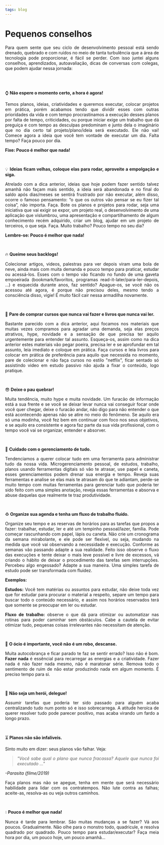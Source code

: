 ```yaml
---
tags: blog
---
```

# Pequenos conselhos


<div style="text-align: justify;">

  
Para quem sente que seu ciclo de desenvolvimento pessoal está sendo drenado, quebrado e com ruídos no meio de tanta turbulência que a área de tecnologia pode proporcionar, é fácil se perder. Com isso juntei alguns conselhos, aprendizados, autoavaliação, dicas de conversas com colegas, que podem ajudar nessa jornada:

<br>
<br>

:watch: **Não espere o momento certo, a hora é agora!**

Temos planos, ideias, criatividades e queremos executar, colocar projetos em prática, porém acabamos tendo que dividir esses com outras prioridades da vida e com tempo procrastinamos a execução desses planos por falta de tempo, criticidades, ou porque iniciar exige um trabalho que dá preguiça e com tempo as desculpas predominam e junto dela o imaginário que no dia certo tal projeto/plano/ideia será executado. Ele não vai! Comece agora a ideia que você tem vontade de executar um dia. Falta tempo? Faça pouco por dia. 

**Fixe: Pouco é melhor que nada!**

<br>

:bulb: **Ideias ficam velhas, coloque elas para rodar, aproveite a empolgação e siga.**

Atrelado com a dica anterior, ideias que hoje podem fazer sentido talvez amanhã não façam mais sentido, a ideia será abandonada e no final do saldo após dias/meses se sentirá frustrado por não executar, além disso, ocorre o famoso pensamento: “o que os outros vão pensar se eu fizer tal coisa”, não importa. Faça. Bote os planos e projetos para rodar, seja uma iniciativa que vai exigir se expor, um projeto real, o desenvolvimento de uma aplicação que vislumbrou, uma apresentação e compartilhamento de algum conhecimento recém adquirido, criar um blog, ajudar em um projeto de terceiros, o que seja. Faça. Muito trabalho? Pouco tempo no seu dia? 

**Lembre-se: Pouco é melhor que nada!**

<br>

:fire: **Queime seus backlogs!**

Colecionar artigos, videos, palestras para ver depois viram uma bola de neve, ainda mais com muita demanda e pouco tempo para praticar, estudar ou acessá-los. Esses com o tempo vão ficando no fundo de uma gaveta empoeirada (bookmark/favoritos, programas read-it-later/para-ler-depois, ...) e esquecida durante anos, faz sentido? Apague-os, se você não os acessou até agora, é porque não precisou deles, mesmo tendo a consciência disso, vigie! É muito fácil cair nessa armadilha novamente.

<br>

:book: **Pare de comprar cursos que nunca vai fazer e livros que nunca vai ler.**

Bastante parecido com a dica anterior, aqui focamos nos materiais que muitas vezes compramos para agradar uma demanda, seja elas preços atrativos, hype, novidade e a sensação de que precisa ter aquilo urgentemente para entender tal assunto. Esqueça-os, assim como na dica anterior estes materiais vão pegar poeira, precisa ler e se aprofundar em tal assunto, leia imediato e coloque em prática. Faça cursos e leia livros para colocar em prática de preferência para aquilo que necessida no momento, pare de colecionar e não faça cursos no estilo "netflix", ficar sentado só assistindo video em estudo passivo não ajuda a fixar o conteúdo, logo pratique.
  

<br>

:sunglasses: **Deixe o pau quebrar!**

Muita tendência, muito hype e muita novidade. Um furacão de informação está a sua frente e se você se deixar levar nunca vai conseguir focar onde você quer chegar, deixe o furacão andar, não digo para não entender o que está acontecendo apenas não se atire no meio do fenômeno. Se aquilo era só uma modinha, você fez bem em continuar com foco nos seus objetivos, e se aquilo era consistente e agora faz parte da sua vida profissional, com o tempo você vai se organizar, entender e absorver.

<br>

:pencil: **Cuidado com o gerenciamento de tudo.**

Tendenciamos a querer colocar tudo em uma ferramenta para administrar tudo da nossa vida. Microgerenciamento pessoal, de estudos, trabalho, planos usando ferramentas digitais só vão te atrasar, use papel e caneta, esses gerenciamentos podem drenar sua energia e tempo. Reveja suas ferramentas e analise se elas mais te atrasam do que te adiantam, perde-se muito tempo com  muitas ferramentas para gerenciar tudo que poderia ter sido feito com uma simples anotação, reveja essas ferramentas e absorva e abuse daquelas que realmente te traz produtividade.

<br>

:recycle: **Organize sua agenda e tenha um fluxo de trabalho fluído.**

Organize seu tempo e as reservas de horários para as tarefas que propos a fazer: trabalhar, estudar, ler e até um tempinho pessoal/lazer, família. Pode começar rascunhando com papel, lápis ou caneta. Não crie um cronograma da semana mirabolante, e ele pode ser flexível, ou seja, mudando na medida que você vai observando a necessidade e execução. Conforme as semanas vão passando adapte a sua realidade. Feito isso observe o fluxo das execuções e tente deixar o mais leve possível e livre de excessos, vá criando o hábito de deixar o procedimento das tarefas sem interrupções. Percebeu algo engessado? Adapte a sua maneira. Uma simples tarefa de estudo pode ser transformada com fluidez.

**Exemplos:**

**Estudos:** Você tem matérias ou assuntos para estudar, não deixe toda vez que for estudar para procurar o material a respeito, separe um tempo para buscar todo o conteúdo necessário, e assim nos horários reservados terá que somente se preocupar em ler ou estudar. 

**Fluxo de trabalho:** observe o que dá para otimizar ou automatizar nas rotinas para poder caminhar sem obstáculos. Cabe a cautela de evitar otimizar tudo, pequenas coisas irrelevantes não necessitam de atenção.

<br>

:tea: **O ócio é importante, você não é um robo, descanse.**

Muita autocobrança e ficar parado te faz se sentir errado? Isso não é bom. **Fazer nada** é essêncial para recarregar as energias e a criatividade. Fazer nada é não fazer nada mesmo, não é maratonar série. Remova todo o sentimento de ruim de não estar produzindo nada em algum momento. É preciso tempo para si.

<br>

:no_good: **Não seja um herói, delegue!**
  
Assumir tarefas que poderia ter sido passado para alguém acaba centralizando tudo num ponto só e isso sobrecarrega. A atitude heroíca de querer resolver tudo pode parecer positivo, mas acaba virando um fardo a longo prazo.

<br>

:hourglass_flowing_sand: **Planos não são infalíveis.**

Sinto muito em dizer: seus planos vão falhar. Veja:

> *"Você sabe qual o plano que nunca fracassa? Aquele que nunca foi executado ..."*

*-Parasita (filme/2019)*

Faça planos mas não se apegue, tenha em mente que será necessário habilidade para lidar com os contratempos. Não lute contra as falhas; aceite-as, resolva-as ou veja outros caminhos.

<br>

:droplet: **Pouco é melhor que nada!**

Nunca é tarde para lembrar. São muitas mudanças a se fazer? Vá aos poucos. Gradualmente. Não olhe para o monstro todo, quadricule, e resolva quadrado por quadrado. Pouco tempo para estudar/executar? Faça meia hora por dia, um pouco hoje, um pouco amanhã...

</div>
